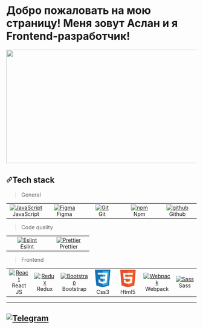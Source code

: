 <h1>Добро пожаловать на мою страницу! Меня зовут Аслан и я Frontend-разработчик!</h1>

<div align="center">
  <img src="https://media.giphy.com/media/dWesBcTLavkZuG35MI/giphy.gif" width="600" height="300"/>
</div>

<h2 align="left" id="user-content-debabin-stack" dir="auto"><a id="user-content-tech-stack" class="anchor" aria-hidden="true" href="#tech-stack"><svg class="octicon octicon-link" viewBox="0 0 16 16" version="1.1" width="16" height="16" aria-hidden="true"><path d="m7.775 3.275 1.25-1.25a3.5 3.5 0 1 1 4.95 4.95l-2.5 2.5a3.5 3.5 0 0 1-4.95 0 .751.751 0 0 1 .018-1.042.751.751 0 0 1 1.042-.018 1.998 1.998 0 0 0 2.83 0l2.5-2.5a2.002 2.002 0 0 0-2.83-2.83l-1.25 1.25a.751.751 0 0 1-1.042-.018.751.751 0 0 1-.018-1.042Zm-4.69 9.64a1.998 1.998 0 0 0 2.83 0l1.25-1.25a.751.751 0 0 1 1.042.018.751.751 0 0 1 .018 1.042l-1.25 1.25a3.5 3.5 0 1 1-4.95-4.95l2.5-2.5a3.5 3.5 0 0 1 4.95 0 .751.751 0 0 1-.018 1.042.751.751 0 0 1-1.042.018 1.998 1.998 0 0 0-2.83 0l-2.5 2.5a1.998 1.998 0 0 0 0 2.83Z"></path></svg></a>Tech stack</h2>
<blockquote>
<p dir="auto">General</p>
</blockquote>
<table width="100%">
  <tbody><tr>
    <td align="center" width="93">
      <a href="#debabin-stack">
        <img width="48" height="48" alt="JavaScript" src="https://upload.wikimedia.org/wikipedia/commons/thumb/9/99/Unofficial_JavaScript_logo_2.svg/1024px-Unofficial_JavaScript_logo_2.svg.png" style="max-width: 100%;">
      </a>
     <br>JavaScript
    </td>
    <td align="center" width="96">
      <a href="#debabin-stack">
        <img width="45" height="45" alt="Figma" src="https://upload.wikimedia.org/wikipedia/commons/3/33/Figma-logo.svg" style="max-width: 100%;">
      </a>
      <br>Figma
    </td>
    <td align="center" width="96">
      <a href="#debabin-stack">
        <img width="48" height="48" alt="Git" src="https://upload.wikimedia.org/wikipedia/commons/thumb/3/3f/Git_icon.svg/1200px-Git_icon.svg.png" style="max-width: 100%;">
      </a>
      <br>Git
    </td>
    <td align="center" width="96"> 
      <a href="#debabin-stack">
        <img width="48" height="48" alt="npm" src="https://brandeps.com/icon-download/N/Npm-icon-vector-05.svg" style="max-width: 100%;">
      </a>
      <br>Npm
    </td>
     <td align="center" width="96"> 
      <a href="#debabin-stack">
        <img width="48" height="48" alt="github" src="https://cdn-icons-png.flaticon.com/512/889/889192.png" style="max-width: 100%;">
      </a>
      <br>Github
    </td>
  </tr> 
</tbody></table>
<blockquote>
<p dir="auto">Code quality</p>
</blockquote>
<table width="100%">
  <tbody><tr>
     <td align="center" width="96">
      <a href="#debabin-stack">
        <img width="48" height="48" alt="Eslint" src="https://brandeps.com/icon-download/E/Eslint-icon-vector-02.svg" style="max-width: 100%;">
      </a>
      <br>Eslint
    </td>
    <td align="center" width="96">
      <a href="#debabin-stack">
        <img width="48" height="48" alt="Prettier" src="https://brandeps.com/icon-download/P/Prettier-icon-vector-02.svg" style="max-width: 100%;">
      </a>
      <br>Prettier
    </td>
  </tr> 
</tbody></table>
<blockquote>
<p dir="auto">Frontend</p>
</blockquote>
<table width="100%">
  <tbody><tr>
    <td align="center" width="96">
      <a href="#debabin-stack">
        <img width="48" height="48" alt="React" src="https://brandlogos.net/wp-content/uploads/2020/09/react-logo.png" style="max-width: 100%;">
      </a>
     <br>React JS
    </td>
      <td align="center" width="96"> 
      <a href="#debabin-stack">
        <img width="48" height="48" alt="Redux" src="https://cdn.worldvectorlogo.com/logos/redux.svg" style="max-width: 100%;">
      </a>
      <br>Redux
    </td>
   <td align="center" width="96">
      <a href="#debabin-stack">
        <img width="48" height="48" alt="Bootstrap" src="https://cdn.worldvectorlogo.com/logos/bootstrap-4.svg" style="max-width: 100%;">
      </a>
      <br>Bootstrap
    </td>
     <td align="center" width="96"> 
      <a href="#debabin-stack">
        <img src="https://github.com/devicons/devicon/raw/master/icons/css3/css3-original.svg" width="48" height="48" alt="css3" style="max-width: 100%;">
      </a>
      <br>Css3
    </td>
    <td align="center" width="96">
      <a href="#debabin-stack">
        <img src="https://github.com/devicons/devicon/raw/master/icons/html5/html5-original.svg" width="48" height="48" alt="Html5" style="max-width: 100%;">
      </a>
      <br>Html5
    </td>
    <td align="center" width="96"> 
      <a href="#debabin-stack">
        <img width="48" height="48" alt="Webpack" src="https://brandeps.com/icon-download/W/Webpack-icon-vector-02.svg" style="max-width: 100%;">
      </a>
      <br>Webpack
    </td>
      <td align="center" width="96">
      <a href="#debabin-stack">
        <img width="48" height="48" alt="Sass" src="https://brandeps.com/icon-download/S/Sass-icon-vector-04.svg" style="max-width: 100%;">
      </a>
      <br>Sass
    </td>
  </tr> 
</tbody></table>
<!-- <blockquote>
<p dir="auto">Backend</p>
</blockquote>
<table width="100%">
  <tbody><tr>
    <td align="center" width="96"> 
      <a href="#debabin-stack">
        <img src="https://camo.githubusercontent.com/f81ddb45a6c5ed619d8daa54e0ab4385d66f2bf1386d96e91e91e4a63b5711c1/68747470733a2f2f6272616e646570732e636f6d2f69636f6e2d646f776e6c6f61642f4e2f4e6f64656a732d69636f6e2d766563746f722d30322e737667" width="48" height="48" alt="Node JS" data-canonical-src="https://brandeps.com/icon-download/N/Nodejs-icon-vector-02.svg" style="max-width: 100%;">
      </a>
      <br>Node JS
    </td>
    <td align="center" width="96">
      <a href="#debabin-stack">
        <img src="https://github.com/devicons/devicon/raw/master/icons/mongodb/mongodb-original.svg" width="48" height="48" alt="Mongo DB" style="max-width: 100%;">
      </a>
      <br>MongoDB
    </td>
  </tr> 
</tbody></table> -->
<hr>
<!-- <h3 dir="auto"><a id="user-content-contact" class="anchor" aria-hidden="true" href="#contact"><svg class="octicon octicon-link" viewBox="0 0 16 16" version="1.1" width="16" height="16" aria-hidden="true"><path d="m7.775 3.275 1.25-1.25a3.5 3.5 0 1 1 4.95 4.95l-2.5 2.5a3.5 3.5 0 0 1-4.95 0 .751.751 0 0 1 .018-1.042.751.751 0 0 1 1.042-.018 1.998 1.998 0 0 0 2.83 0l2.5-2.5a2.002 2.002 0 0 0-2.83-2.83l-1.25 1.25a.751.751 0 0 1-1.042-.018.751.751 0 0 1-.018-1.042Zm-4.69 9.64a1.998 1.998 0 0 0 2.83 0l1.25-1.25a.751.751 0 0 1 1.042.018.751.751 0 0 1 .018 1.042l-1.25 1.25a3.5 3.5 0 1 1-4.95-4.95l2.5-2.5a3.5 3.5 0 0 1 4.95 0 .751.751 0 0 1-.018 1.042.751.751 0 0 1-1.042.018 1.998 1.998 0 0 0-2.83 0l-2.5 2.5a1.998 1.998 0 0 0 0 2.83Z"></path></svg></a><strong>Contact</strong></h3>
<p dir="auto"><a href="https://t.me/D_As1an" rel="nofollow"><img src="https://camo.githubusercontent.com/bfcb43ec0e19f8021375f1542c3d5d5ad0fdf965457480dcc255f05aa928cd4a/68747470733a2f2f696d672e69636f6e73382e636f6d2f666c75656e63792f3531322f74656c656772616d2d6170702e706e67" alt="telegram" width="40" height="40" title="telegram" data-canonical-src="https://img.icons8.com/fluency/512/telegram-app.png" style="max-width: 100%;"></a></p> -->

[![Telegram](https://img.shields.io/badge/Telegram-111111?style=for-the-badge&logo=telegram)](https://t.me/D_As1an)
---
